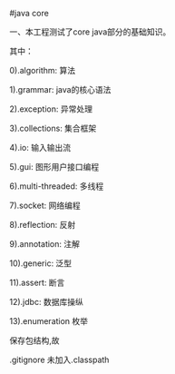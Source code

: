 #java core

一、本工程测试了core java部分的基础知识。

其中：

0).algorithm: 算法

1).grammar: java的核心语法

2).exception: 异常处理

3).collections: 集合框架

4).io: 输入输出流

5).gui: 图形用户接口编程

6).multi-threaded: 多线程

7).socket: 网络编程

8).reflection: 反射

9).annotation: 注解

10).generic: 泛型

11).assert: 断言

12).jdbc: 数据库操纵

13).enumeration 枚举

保存包结构,故

.gitignore 未加入.classpath